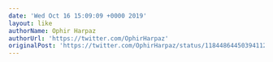```yaml
---
date: 'Wed Oct 16 15:09:09 +0000 2019'
layout: like
authorName: Ophir Harpaz
authorUrl: 'https://twitter.com/OphirHarpaz'
originalPost: 'https://twitter.com/OphirHarpaz/status/1184486445039411201'
---
```

